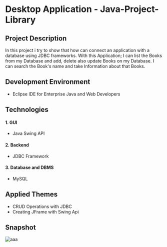 # Desktop Application - Java-Project-Library

## Project Description

In this project i try to show that how can connect an application with a database using JDBC frameworks. 
With this Application; I can list the Books from my Database and add, delete also update Books on my Database.
I can search the Book's name and take Information about that Books.

## Development Environment
* Eclipse IDE for Enterprise Java and Web Developers

## Technologies

#### 1. GUI
  * Java Swing API

#### 2. Backend
  * JDBC Framework
 
#### 3. Database and DBMS
  * MySQL

## Applied Themes
* CRUD Operations with JDBC
* Creating JFrame with Swing Api

## Snapshot

![aaa](https://user-images.githubusercontent.com/73072352/124928865-48be8780-e000-11eb-9de4-085d6a3bfab1.png)



